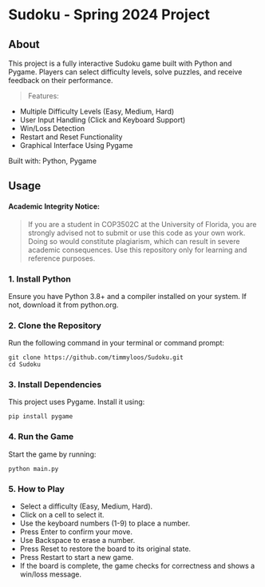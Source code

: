 # Sudoku - Spring 2024 Project
## About
This project is a fully interactive Sudoku game built with Python and Pygame. Players can select difficulty levels, solve puzzles, and receive feedback on their performance.
> Features:
* Multiple Difficulty Levels (Easy, Medium, Hard)
* User Input Handling (Click and Keyboard Support)
* Win/Loss Detection
* Restart and Reset Functionality
* Graphical Interface Using Pygame

Built with: Python, Pygame

## Usage
#### Academic Integrity Notice:
>
>If you are a student in COP3502C at the University of Florida, you are strongly advised not to submit or use this code as your own work. Doing so would constitute plagiarism, which can result in severe academic consequences. Use this repository only for learning and reference purposes.
>
### 1. Install Python
Ensure you have Python 3.8+ and a compiler installed on your system. If not, download it from python.org.

### 2. Clone the Repository
Run the following command in your terminal or command prompt:
```
git clone https://github.com/timmyloos/Sudoku.git
cd Sudoku
```

### 3. Install Dependencies
This project uses Pygame. Install it using:

```
pip install pygame
```

### 4. Run the Game
Start the game by running:
```
python main.py
```

### 5. How to Play
* Select a difficulty (Easy, Medium, Hard).
* Click on a cell to select it.
* Use the keyboard numbers (1-9) to place a number.
* Press Enter to confirm your move.
* Use Backspace to erase a number.
* Press Reset to restore the board to its original state.
* Press Restart to start a new game.
* If the board is complete, the game checks for correctness and shows a win/loss message.
